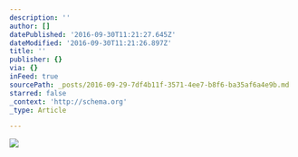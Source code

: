 ```yaml
---
description: ''
author: []
datePublished: '2016-09-30T11:21:27.645Z'
dateModified: '2016-09-30T11:21:26.897Z'
title: ''
publisher: {}
via: {}
inFeed: true
sourcePath: _posts/2016-09-29-7df4b11f-3571-4ee7-b8f6-ba35af6a4e9b.md
starred: false
_context: 'http://schema.org'
_type: Article

---
```

![](https://the-grid-user-content.s3-us-west-2.amazonaws.com/521d66c1-0819-44f5-9e64-5b9659da2105.jpg)